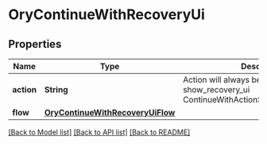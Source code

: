 # OryContinueWithRecoveryUi

## Properties
Name | Type | Description | Notes
------------ | ------------- | ------------- | -------------
**action** | **String** | Action will always be &#x60;show_recovery_ui&#x60; show_recovery_ui ContinueWithActionShowRecoveryUIString | 
**flow** | [**OryContinueWithRecoveryUiFlow**](OryContinueWithRecoveryUiFlow.md) |  | 

[[Back to Model list]](../README.md#documentation-for-models) [[Back to API list]](../README.md#documentation-for-api-endpoints) [[Back to README]](../README.md)


